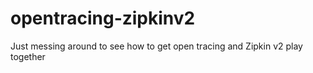 # opentracing-zipkinv2
Just messing around to see how to get open tracing and Zipkin v2 play together
